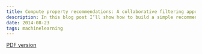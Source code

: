 ```yaml
---
title: Compute property recommendations: A collaborative filtering approach.
description: In this blog post I’ll show how to build a simple recommendation engine for apartments. What are the possible design choices, how to implement them in practice, and how to validate the performance of your system.
date: 2014-08-23
tags: machinelearning
---
```

<a href="[/blog/firstpost.md](https://www.dropbox.com/scl/fi/7xw2dpgsq8q0vb7wkconp/blog_1.pdf?rlkey=rmm22v0pguqfpbafpbm7yt498&dl=0)">PDF version</a>
